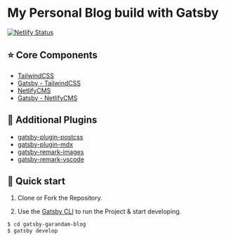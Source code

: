# My Personal Blog build with Gatsby

[![Netlify Status](https://api.netlify.com/api/v1/badges/ae7a6bc8-5eb8-4f34-956d-b51d3b2b3758/deploy-status)](https://app.netlify.com/sites/100daysofgatsby-garandam/deploys)

## ⭐️ Core Components

- [TailwindCSS](https://tailwindcss.com/)
- [Gatsby - TailwindCSS](https://www.gatsbyjs.org/docs/tailwind-css/)
- [NetlifyCMS](https://www.netlifycms.org/)
- [Gatsby - NetlifyCMS](https://www.netlifycms.org/docs/gatsby/)

## 🧬 Additional Plugins

- [gatsby-plugin-postcss](https://www.gatsbyjs.org/packages/gatsby-plugin-postcss)
- [gatsby-plugin-mdx](https://www.gatsbyjs.org/packages/gatsby-plugin-mdx/)
- [gatsby-remark-images](https://www.gatsbyjs.org/packages/gatsby-remark-images/)
- [gatsby-remark-vscode](https://www.gatsbyjs.org/packages/gatsby-remark-vscode/)

## 🚀 Quick start

1. Clone or Fork the Repository.

2. Use the [Gatsby CLI](https://www.gatsbyjs.org/tutorial/part-zero/#using-the-gatsby-cli) to run the Project & start developing.

```sh
$ cd gatsby-garandam-blog
$ gatsby develop
```
